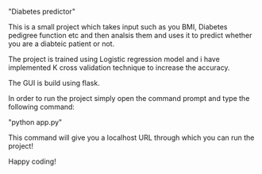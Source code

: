 "Diabetes predictor" 

This is a small project which takes input such as you BMI, Diabetes pedigree function etc and then analsis them and uses it to predict whether you are a diabteic patient or not.

The project is trained using Logistic regression model and i have implemented K cross validation technique to increase the accuracy.

The GUI is build using flask.

In order to run the project simply open the command prompt and type the following command:

"python app.py"

This command will give you a localhost URL through which you can run the project!

Happy coding!
